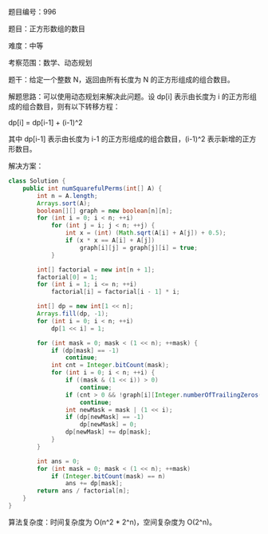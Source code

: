 题目编号：996

题目：正方形数组的数目

难度：中等

考察范围：数学、动态规划

题干：给定一个整数 N，返回由所有长度为 N 的正方形组成的组合数目。

解题思路：可以使用动态规划来解决此问题。设 dp[i] 表示由长度为 i 的正方形组成的组合数目，则有以下转移方程：

dp[i] = dp[i-1] + (i-1)^2

其中 dp[i-1] 表示由长度为 i-1 的正方形组成的组合数目，(i-1)^2 表示新增的正方形数目。

解决方案：

```java
class Solution {
    public int numSquarefulPerms(int[] A) {
        int n = A.length;
        Arrays.sort(A);
        boolean[][] graph = new boolean[n][n];
        for (int i = 0; i < n; ++i)
            for (int j = i; j < n; ++j) {
                int x = (int) (Math.sqrt(A[i] + A[j]) + 0.5);
                if (x * x == A[i] + A[j])
                    graph[i][j] = graph[j][i] = true;
            }

        int[] factorial = new int[n + 1];
        factorial[0] = 1;
        for (int i = 1; i <= n; ++i)
            factorial[i] = factorial[i - 1] * i;

        int[] dp = new int[1 << n];
        Arrays.fill(dp, -1);
        for (int i = 0; i < n; ++i)
            dp[1 << i] = 1;

        for (int mask = 0; mask < (1 << n); ++mask) {
            if (dp[mask] == -1)
                continue;
            int cnt = Integer.bitCount(mask);
            for (int i = 0; i < n; ++i) {
                if ((mask & (1 << i)) > 0)
                    continue;
                if (cnt > 0 && !graph[i][Integer.numberOfTrailingZeros(mask)])
                    continue;
                int newMask = mask | (1 << i);
                if (dp[newMask] == -1)
                    dp[newMask] = 0;
                dp[newMask] += dp[mask];
            }
        }

        int ans = 0;
        for (int mask = 0; mask < (1 << n); ++mask)
            if (Integer.bitCount(mask) == n)
                ans += dp[mask];
        return ans / factorial[n];
    }
}
```

算法复杂度：时间复杂度为 O(n^2 * 2^n)，空间复杂度为 O(2^n)。